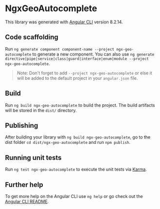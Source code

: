 # NgxGeoAutocomplete

This library was generated with [Angular CLI](https://github.com/angular/angular-cli) version 8.2.14.

## Code scaffolding

Run `ng generate component component-name --project ngx-geo-autocomplete` to generate a new component. You can also use `ng generate directive|pipe|service|class|guard|interface|enum|module --project ngx-geo-autocomplete`.
> Note: Don't forget to add `--project ngx-geo-autocomplete` or else it will be added to the default project in your `angular.json` file. 

## Build

Run `ng build ngx-geo-autocomplete` to build the project. The build artifacts will be stored in the `dist/` directory.

## Publishing

After building your library with `ng build ngx-geo-autocomplete`, go to the dist folder `cd dist/ngx-geo-autocomplete` and run `npm publish`.

## Running unit tests

Run `ng test ngx-geo-autocomplete` to execute the unit tests via [Karma](https://karma-runner.github.io).

## Further help

To get more help on the Angular CLI use `ng help` or go check out the [Angular CLI README](https://github.com/angular/angular-cli/blob/master/README.md).

